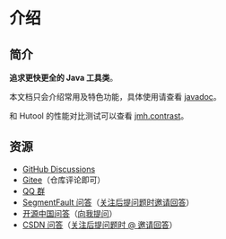 # 介绍

## 简介

**追求更快更全的 Java 工具类**。

本文档只会介绍常用及特色功能，具体使用请查看 [javadoc](https://apidoc.gitee.com/duanluan/ZUtil)。

和 Hutool 的性能对比测试可以查看 [jmh.contrast](https://github.com/duanluan/ZUtil/tree/main/zutil-all/src/test/java/top/csaf/jmh/contrast)。

## 资源

* [GitHub Discussions](https://github.com/duanluan/ZUtil/discussions)
* [Gitee](https://gitee.com/duanluan/ZUtil)（仓库评论即可）
* [QQ 群](https://jq.qq.com/?_wv=1027&k=Jzpzg0lc)
* [SegmentFault 问答](https://segmentfault.com/search?q=zutil&type=qa)（[关注后提问题时邀请回答](https://segmentfault.com/u/duanluan)）
* [开源中国问答](https://www.oschina.net/search?scope=bbs&q=zutil)（[向我提问](https://www.oschina.net/question/ask?user=2353983)）
* [CSDN 问答](https://so.csdn.net/so/search?q=zutil&t=ask)（[关注后提问题时 @ 邀请回答](https://blog.csdn.net/duanluan)）
